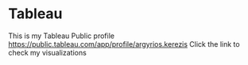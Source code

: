 # Tableau
This is my Tableau Public profile
https://public.tableau.com/app/profile/argyrios.kerezis
Click the link to check my visualizations
